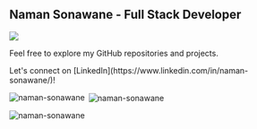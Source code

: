 ## Naman Sonawane - Full Stack Developer
<p align="left">
  <a href="https://skillicons.dev">
    <img src="https://skillicons.dev/icons?i=python,flask,java,js,ts,electron,react,vite,html,css,tailwind,figma&theme=dark&perline=6" />
  </a>
</p>

Feel free to explore my GitHub repositories and projects.
<p>Let's connect on [LinkedIn](https://www.linkedin.com/in/naman-sonawane/)!</p>

<p><img align="left" src="https://github-readme-stats.vercel.app/api/top-langs?username=naman-sonawane&show_icons=true&locale=en&layout=compact&theme=dark" alt="naman-sonawane" /></p>
<p>&nbsp;<img align="center" src="https://github-readme-stats.vercel.app/api?username=naman-sonawane&show_icons=true&locale=en&theme=dark" alt="naman-sonawane" /></p>
<p><img align="center" src="https://github-readme-streak-stats.herokuapp.com/?user=naman-sonawane&theme=dark" alt="naman-sonawane" /></p>
